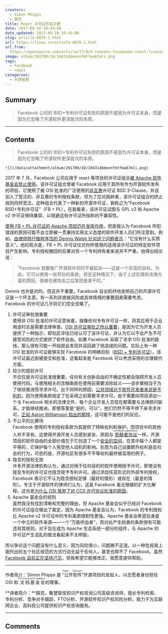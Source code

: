 ```yaml
---
creators:
  - Simon Phipps
  - 薛亮
title: React 许可证的五宗罪
date: 2017-09-18 10:43:00
date_updated: 2017-09-18 10:43:00
slug: article-8876-1.html
url: https://linux.cn/article-8876-1.html
url_from: 
  https://opensource.com/article/17/9/5-reasons-facebooks-react-license-was-mistake
image: album/201709/18/104314bmonnfmtfma67mli.png
tags:
  - facebook
  - react
categories:
  - 开源智慧
---
```


## Summary

> Facebook 公司的 BSD+专利许可证失败的原因不是因为许可证本身，而是因为它忽略了开源软件更深层次的本质。

***

<!-- more -->

## Contents

> 
> Facebook 公司的 BSD+专利许可证失败的原因不是因为许可证本身，而是因为它忽略了开源软件更深层次的本质。
> 
> 
> 

`![](/data/attachment/album/201709/18/104314bmonnfmtfma67mli.png)`

2017 年 7 月，Facebook 公司应用于 react 等项目的许可证组合[被 Apache 软件基金会禁止使用](https://meshedinsights.com/2017/07/16/apache-bans-facebooks-license-combo/)。该许可证组合曾被 Facebook 应用于其所有作为开源软件发布的项目，它使用了被 OSI 批准的广泛使用的[非互惠](https://meshedinsights.com/2017/04/04/permissive-and-copyleft-are-not-antonyms/)许可证 BSD 3-Clause，并且加入了宽泛的、非互惠的专利授权条款，但为了应对挑衅者，该许可证组合的终止规则同样宽泛。这种组合代表了一种新的开源许可证，我称之为“Facebook BSD+专利许可证”（FB + PL），在我看来，该许可证试图与 GPL v2 和 Apache v2 许可证保持兼容，以规避这些许可证所指称的不兼容性。

[使用 FB + PL 许可证的 Apache 项目仍在发挥作用](https://meshedinsights.com/2017/07/16/apache-bans-facebooks-license-combo/)，但是我认为 Facebook 所犯错误的原因可能不会立即被一贯秉持实用主义态度的软件开发人员们所注意到。例如，[由律师转行做程序员的 Dennis Walsh 针对这个问题表示](https://medium.com/@dwalsh.sdlr/react-facebook-and-the-revokable-patent-license-why-its-a-paper-25c40c50b562)：“它没有什么实质意义”。他的观点是，FB + PL 许可证仅对你所使用的适用该许可证的特定软件项目产生影响，专利授权撤回的后果对另一个专利持有者来说并不严重。他得出结论说：

> 
> “Facebook 想要推广开源软件同时不被起诉——这是一个崇高的目标。为此，它可以使用一些苛刻的条款。但在这种情况下，由于上述实践和法律方面的原因，很难在被攻击之后发现是谁干的。”
> 
> 
> 

Dennis 也许是对的，但这并不重要。Facebook 自出机杼地发明自己的开源许可证是一个坏主意。有一系列非直接风险或具体情境的重要因素需要考虑，Facebook 的许可证几乎将它们完全忽略了。

1. 许可证审批很重要  
使用非 OSI 批准的许可证意味着，就像任何专有许可证一样，将其应用于企业用途时总是需要法律审查。[OSI 许可证审批之所以重要](https://meshedinsights.com/2017/07/12/why-osi-license-approval-matters/)，是因为它为开发人员提供了一种指示，即社区评估已经认可了该许可证，并认为它以不会产生不可接受风险的方式提供了软件自由。如果 Facebook 采取了寻求 OSI 批准的路线，那么很有可能一开始就会发现并且回避了他造成的问题。实际上有一种 OSI 批准的许可证能够实现 Facebook 的明确目标（[BSD + 专利许可证](https://opensource.org/licenses/BSDplusPatent)）。该许可证最近刚被提交和批准，这看起来是 Facebook 可以考虑采用的合理替代方案。
2. 较少的提前许可  
不仅仅是许可证批准很重要。任何有关创新自由的不确定性都会阻碍开发人员使用代码。与使用相关的含糊条款在使用前需要消除歧义——该步骤相当于为了继续推进而寻求许可。出于同样的原因，[公共领域对于软件开发者来说是不利的](https://meshedinsights.com/2017/03/16/public-domain-is-not-open-source/)，因为使用条款规定了在采用之前需要寻求许可。由于需要向项目添加一个与 Facebook 相关的法律文件，每个企业开发人员现在都需要与法律顾问联系，才能继续推进。即使答案是“是的，可以”，他们仍然不得不停下来寻求许可。[正如 Aaron Williamson 指出的那样](https://github.com/facebook/react/issues/10191#issuecomment-316380810)，这可能不是他们的反应。
3. 不公平的比赛场  
Facebook 使用的专利授权条款为其提供了特殊权利和保护，而项目中的其他人并不享有。这使得开源开发人员感到紧张，原因与<ruby> <a href="https://webmink.com/2010/09/01/copyright-aggregation/">  贡献者协议 </a> <rp>  （ </rp> <rt>  contributor agreements </rt> <rp>  ） </rp></ruby>一样。开源项目的软件自由的全部价值在于它创造了一个[安全的空间](https://meshedinsights.com/2017/05/03/is-the-gpl-really-declining/#safe)，在其中每个人都是平等的，它保护每个人免受他人动机的影响。刻意为自己设置额外权利是反社会的行为，可悲的是，开源社区有很多不平等权利最终被滥用的例子。
4. 隐含的授权无效  
许多开源法律机构认为，通过对用于任何目的的软件使用授予许可，即使没有提及专利的许可证也隐含授予专利许可。通过添加任意形式的外部专利授权，Facebook 表示它不认为隐含授权足够（最好的情形）或存在（最差的情形）。专注于开源软件的律师们认为，这是 Facebook 毫无根据的扩大化解释。这也是[为什么 OSI 放弃了对 CC0 许可协议批准的原因](https://opensource.org/faq#cc-zero)。
5. Apache 基金会的规则  
虽然我没有找到清晰和完整的理由，但 Apache 基金会似乎已经对 Facebook 的许可证组合做出了裁定，因为 Apache 基金会认为，Facebook 的专利授权比 Apache v2 许可证中的专利条款限制性更强。Apache 基金会希望自身是一个中立的软件来源——一个“万能供血者”，而对此产生妨害的条款很有可能违背其规则。对于旨在成为 Apache 生态系统一部分的组件，与 Apache 的许可证产生混乱的做法看起来不太明智。

所以争论这个问题没有什么意义，因为风险很小，问题微不足道。以一种忽视我上面列出的五个社区规范的方式行动无益于任何人，甚至也帮不了 Facebook。虽然 [Facebook 目前正在坚持己见](https://code.facebook.com/posts/112130496157735/explaining-react-s-license/)，但我希望它能够改正，我愿意提供帮助。

---

作者简介：Simon Phipps 是<ruby> “公开软件” <rp>  （ </rp> <rt>  Public Software </rt> <rp>  ） </rp></ruby>开源项目的发起人，以志愿者身份担任 OSI 和<ruby> 文档基金会 <rp>  （ </rp> <rt>  The Document Foundation </rt> <rp>  ） </rp></ruby>的理事。

**译者简介：**薛亮，集慧智佳知识产权咨询公司高级咨询师，擅长专利检索、专利分析、竞争对手跟踪、FTO分析、开源软件知识产权风险分析，致力于为互联网企业、高科技公司提供知识产权咨询服务。

***

## Comments
